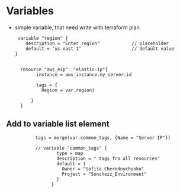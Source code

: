 # Variables 


- simple variable, that need write with terraform plan


       variable "region" {
          description = "Enter region"            // placeholder
          default = "us-east-1"                   // default value
      }
        
        
        resource "aws_eip"  "elastic-ip"{
              instance = aws_instance.my_server.id

              tags = {
                Region = var.region)

            }
        }

## Add to variable list element

               tags = merge(var.common_tags, {Name = "Server IP"})
               
               // variable "common_tags" {
                       type = map
                       description = " tags fro all resources"
                       default = {
                         Owner = "Sofiia Cherednychenko"
                         Project = "Sonchezz_Environment"
                       }
                     }
